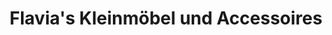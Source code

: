 ---
title: "Flavia's Kleinmöbel und Accessoires"
url: /paderborn/flavias-kleinmoebel-und-accessoires/
shop: Möbel
---